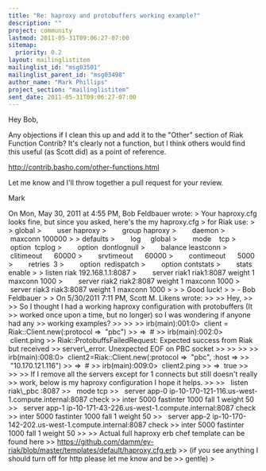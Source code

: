 ```yaml
---
title: "Re: haproxy and protobuffers working example?"
description: ""
project: community
lastmod: 2011-05-31T09:06:27-07:00
sitemap:
  priority: 0.2
layout: mailinglistitem
mailinglist_id: "msg03501"
mailinglist_parent_id: "msg03498"
author_name: "Mark Phillips"
project_section: "mailinglistitem"
sent_date: 2011-05-31T09:06:27-07:00
---
```



Hey Bob,

Any objections if I clean this up and add it to the "Other" section of
Riak Function Contrib? It's clearly not a function, but I think others
would find this useful (as Scott did) as a point of reference.

http://contrib.basho.com/other-functions.html

Let me know and I'll throw together a pull request for your review.

Mark

On Mon, May 30, 2011 at 4:55 PM, Bob Feldbauer  wrote:
&gt; Your haproxy.cfg looks fine, but since you asked, here's the my haproxy.cfg
&gt; for Riak use:
&gt;
&gt; global
&gt;        user haproxy
&gt;        group haproxy
&gt;        daemon
&gt;        maxconn 100000
&gt;
&gt; defaults
&gt;        log     global
&gt;        mode    tcp
&gt;        option  tcplog
&gt;        option  dontlognull
&gt;        balance leastconn
&gt;        clitimeout      60000
&gt;        srvtimeout      60000
&gt;        contimeout      5000
&gt;        retries  3
&gt;        option  redispatch
&gt;        option contstats
&gt;        stats enable
&gt;
&gt; listen riak 192.168.1.1:8087
&gt;        server riak1 riak1:8087 weight 1 maxconn 1000
&gt;        server riak2 riak2:8087 weight 1 maxconn 1000
&gt;        server riak3 riak3:8087 weight 1 maxconn 1000
&gt;
&gt;
&gt; Good luck!
&gt;
&gt; - Bob Feldbauer
&gt;
&gt; On 5/30/2011 7:11 PM, Scott M. Likens wrote:
&gt;&gt;
&gt;&gt; Hey,
&gt;&gt;
&gt;&gt; So I thought I had a working haproxy configuration with protobuffers (It
&gt;&gt; worked once upon a time, but no longer) so I was wondering if anyone had any
&gt;&gt; working examples?
&gt;&gt;
&gt;&gt; 
&gt;&gt; irb(main):001:0&gt;  client = Riak::Client.new(:protocol =&gt;  "pbc")
&gt;&gt; =&gt;  #
&gt;&gt; irb(main):002:0&gt;  client.ping
&gt;&gt; Riak::ProtobuffsFailedRequest: Expected success from Riak but received
&gt;&gt; server\\_error. Unexpected EOF on PBC socket
&gt;&gt; 
&gt;&gt;
&gt;&gt; 
&gt;&gt; irb(main):008:0&gt;  client2=Riak::Client.new(:protocol =&gt;  "pbc", :host =&gt;
&gt;&gt;  "10.170.121.116")
&gt;&gt; =&gt;  #
&gt;&gt; irb(main):009:0&gt;  client2.ping
&gt;&gt; =&gt;  true
&gt;&gt; 
&gt;&gt;
&gt;&gt; If I remove all the servers except for 1 connects but still doesn't really
&gt;&gt; work, below is my haproxy configuration I hope it helps.
&gt;&gt;
&gt;&gt;   listen riak\\_pbc :8087
&gt;&gt;   mode tcp
&gt;&gt;   server app-0 ip-10-170-121-116.us-west-1.compute.internal:8087 check
&gt;&gt; inter 5000 fastinter 1000 fall 1 weight 50
&gt;&gt;   server app-1 ip-10-171-43-226.us-west-1.compute.internal:8087 check
&gt;&gt; inter 5000 fastinter 1000 fall 1 weight 50
&gt;&gt;   server app-2 ip-10-170-142-202.us-west-1.compute.internal:8087 check
&gt;&gt; inter 5000 fastinter 1000 fall 1 weight 50
&gt;&gt;
&gt;&gt; Actual full haproxy erb chef template can be found here
&gt;&gt; https://github.com/damm/ey-riak/blob/master/templates/default/haproxy.cfg.erb
&gt;&gt; (if you see anything I should turn off for http please let me know and be
&gt;&gt; gentle)
&gt;
